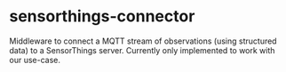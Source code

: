 # sensorthings-connector
Middleware to connect a MQTT stream of observations (using structured data) to a SensorThings server. Currently only implemented to work with our use-case.
